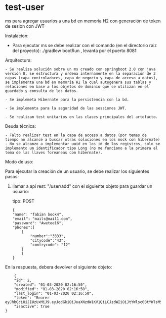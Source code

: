 
# test-user
ms para agregar usuarios a una bd en memoria H2 con generación de token de sesion con JWT

Instalacion:

- Para ejecutar ms se debe realizar con el comando (en el directorio raiz del proyecto): ./gradlew bootRun , levanta por el puerto 8081


Arquitectura:

    - Se realiza solución sobre un ms creado con springboot 2.0 con java versión 8, se estructura y ordena internamente en la separación de 3 capas (capa controladores, capa de negocio y capa de acceso a datos), se implementa una bd en memoria H2 la cual autogenera sus tablas y relaciones en base a los objetos de dominio que se utilizan en el guardado y consulta de los datos.

    - Se implemeta Hibernate para la persistencia con la bd.

    - Se implementa para la seguridad de las sessiones JWT.

    - Se realizan test unitarios en las clases principales del artefacto.

Deuda técnica:

    - Falto realizar test en la capa de acceso a datos (por temas de tiempo no alcancé a buscar otras soluciones en los mock con hibernate)
    - No se alcanzo a implementar uuid en los id de los registros, solo se implemento un identificador tipo Long (no me funciono a la primera el tema de las llaves foreaneas con hibernate).

Modo de uso:

Para ejecutar la creación de un usuario, se debe realizar los siguientes pasos:

 1) llamar a api rest: "/user/add" con el siguiente objeto para guardar un usuario:
    
    tipo: POST
    
	    {
		"name": "fabian book4",
		"email": "mails@mail1.com",
		"password": "Awetee16",
		"phones":[
			{
				"number":"3333",
				"citycode":"43",
				"contrycode": "12"
			}
			]
	    }
    
  En la respuesta, debera devolver el siguiente objeto:
 
    
	    {
	    "id": 2,
	    "created": "01-03-2020 02:16:50",
	    "modified": "01-03-2020 02:16:50",
	    "last_login": "01-03-2020 02:16:50",
	    "token": "Bearer       eyJhbGciOiJIUzUxMiJ9.eyJqdGkiOiJuaXNzdW1KV1QiLCJzdWIiOiJtYWlsc0BtYWlsMS5jb20iLCJhdXRob3JpdGllcyI6WyJST0xFX1VTRVIiXSwiaWF0IjoxNTgzMDM5ODEwLCJleHAiOjE1ODMwNDA0MTB9.xvpuqCSllzywz6Y7LUROuIK5mwAYtmbu_daBAFoXv7M3bdHgfnlUIho61p1DiiRcEsSKUjXtrBRx5VLPxWKrYQ",
	    "isactive": true
	}

     
